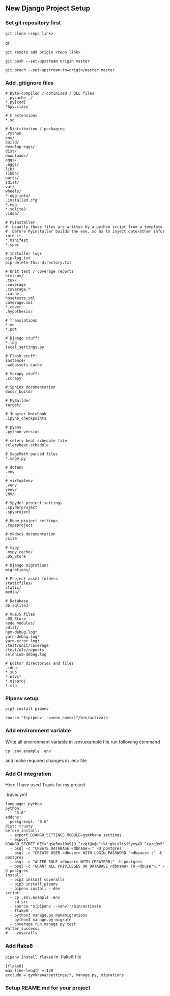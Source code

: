 ## New Django Project Setup

### Set git repository first

```git clone <repo link>```

or

```git remote add origin <repo link>```

```git push --set-upstream origin master```

```git brach --set-upstream-to=origin/master master```

### Add .gitignore files

```
# Byte-compiled / optimized / DLL files
__pycache__/
*.py[cod]
*$py.class

# C extensions
*.so

# Distribution / packaging
.Python
env/
build/
develop-eggs/
dist/
downloads/
eggs/
.eggs/
lib/
lib64/
parts/
sdist/
var/
wheels/
*.egg-info/
.installed.cfg
*.egg
*.sqlite3
.idea/

# PyInstaller
#  Usually these files are written by a python script from a template
#  before PyInstaller builds the exe, so as to inject date/other infos into it.
*.manifest
*.spec

# Installer logs
pip-log.txt
pip-delete-this-directory.txt

# Unit test / coverage reports
htmlcov/
.tox/
.coverage
.coverage.*
.cache
nosetests.xml
coverage.xml
*.cover
.hypothesis/

# Translations
*.mo
*.pot

# Django stuff:
*.log
local_settings.py

# Flask stuff:
instance/
.webassets-cache

# Scrapy stuff:
.scrapy

# Sphinx documentation
docs/_build/

# PyBuilder
target/

# Jupyter Notebook
.ipynb_checkpoints

# pyenv
.python-version

# celery beat schedule file
celerybeat-schedule

# SageMath parsed files
*.sage.py

# dotenv
.env

# virtualenv
.venv
venv/
ENV/

# Spyder project settings
.spyderproject
.spyproject

# Rope project settings
.ropeproject

# mkdocs documentation
/site

# mypy
.mypy_cache/
.DS_Store

# Django migrations
migrations/

# Project asset folders
staticfiles/
static/
media/

# Database
db.sqlite3

# VueJS files
.DS_Store
node_modules/
/dist/
npm-debug.log*
yarn-debug.log*
yarn-error.log*
/test/unit/coverage
/test/e2e/reports
selenium-debug.log

# Editor directories and files
.idea
*.suo
*.ntvs*
*.njsproj
*.sln
```

### Pipenv setup

```pip3 install pipenv```

```source "$(pipenv --<venv_name>)"/bin/activate```

### Add environment variable

Write all environment variable in .env.example file run following command

```cp .env.example .env```

and make required changes in .env file


### Add CI integration

Here I have used Travis for my project

.travis.yml
```
language: python
python:
  - "3.6"
addons:
  postgresql: "9.6"
dist: trusty
before_install:
  - export DJANGO_SETTINGS_MODULE=gymkhana.settings
  - export DJANGO_SECRET_KEY='q$o5mx19x9(9_^rzqf@o@s^t%t!ghix7($f9ymy49_^ryzq9x9'
  - psql -c "CREATE DATABASE <dbname>;" -U postgres
  - psql -c "CREATE USER <dbuser> WITH LOGIN PASSWORD '<dbpass>';" -U postgres
  - psql -c "ALTER ROLE <dbuser> WITH CREATEDB;" -U postgres
  - psql -c "GRANT ALL PRIVILEGES ON DATABASE <dbname> TO <dbuser>;" -U postgres
install:
  - pip3 install coveralls
  - pip3 install pipenv
  - pipenv install --dev
script:
  - cp .env.example .env
  - cd src
  - source "$(pipenv --venv)"/bin/activate
  - flake8 .
  - python3 manage.py makemigrations
  - python3 manage.py migrate
  - coverage run manage.py test
#after_success:
#  - coveralls

```

### Add flake8

```pipenv install flake8```
In .flake8 file
```
[flake8]
max-line-length = 120
exclude = gymkhana/settings/*, manage.py, migrations
```

### Setup REAME.md for your project
